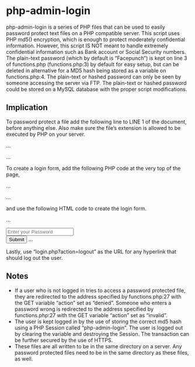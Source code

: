 php-admin-login
=============

php-admin-login is a series of PHP files that can be used to easily password protect text files on a PHP compatible server. This script uses PHP md5() encryption, which is enough to protect moderately confidential information. However, this script IS NOT meant to handle extremely confidential information such as Bank account or Social Security numbers. The plain-text password (which by default is “Facepunch”) is kept on line 3 of functions.php (functions.php:3) by default for easy setup, but can be deleted in alternative for a MD5 hash being stored as a variable on functions.php:4. The plain-text or hashed password can only be seen by someone accessing the server via FTP. The plain-text or hashed password could be stored on a MySQL database with the proper script modifications.

Implication
------------

To password protect a file add the following line to LINE 1 of the document, before anything else. Also make sure the file’s extension is allowed to be executed by PHP on your server.

…
<?php include 'auth.php' ?>
…

To create a login form, add the following PHP code at the very top of the page,

…
<?php 

include 'functions.php';
$action = $_GET['action'];
if ($action == "logout") {logOut(); };
if ($md5LoginPasswordSession == $md5LoginPassword) {loginSuccess(); };
if ($action == "login") {logIn(); };

?>
…

and use the following HTML code to create the login form.

…
<?php loginErrorMessage(); ?>
<form action="login.php?action=login" method="POST" accept-charset="UTF-8"/>
<input type="password" name="password" placeholder="Enter your Password"/><br>
<input type="submit" value="Submit"/>
…

Lastly, use “login.php?action=logout” as the URL for any hyperlink that should log out the user.

Notes
-----

- If a user who is not logged in tries to access a password protected file, they are redirected to the address specified by functions.php:27 with the GET variable “action” set as “denied”. Someone who enters a password wrong is redirected to the address specified by functions.php:27 with the GET variable “action” set as “invalid”.
- The user is kept logged in by the use of storing the correct md5 hash using a PHP Session called “php-admin-login”. The user is logged out by clearing the variable and destroying the Session. The transaction can be further secured by the use of HTTPS.
- These files are all written to be in the same directory on a server. Any password protected files need to be in the same directory as these files, as well.
